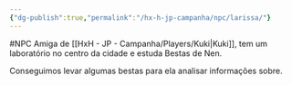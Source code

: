 ```yaml
---
{"dg-publish":true,"permalink":"/hx-h-jp-campanha/npc/larissa/"}
---
```


#NPC
Amiga de [[HxH - JP - Campanha/Players/Kuki\|Kuki]], tem um laboratório no centro da cidade e estuda Bestas de Nen.

Conseguimos levar algumas bestas para ela analisar informações sobre.